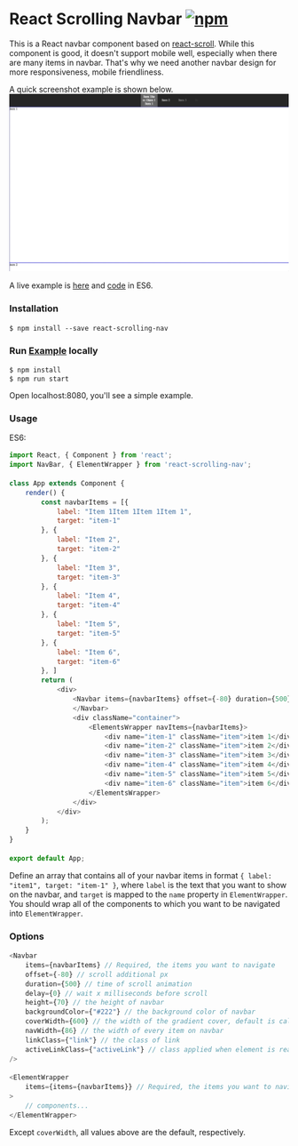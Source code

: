 # React Scrolling Navbar [![npm](https://img.shields.io/npm/v/react-scrolling-nav.svg)](https://www.npmjs.com/package/react-scrolling-nav)

This is a React navbar component based on <a href="https://github.com/fisshy/react-scroll">react-scroll</a>. While this component is good, it doesn't support mobile well, especially when there are many items in navbar. That's why we need another navbar design for more responsiveness, mobile friendliness. 

A quick screenshot example is shown below.
![desktop](./docs/example.gif)

A live example is [here](https://lijunray.github.io/react-scrolling-nav/static/) and [code](https://github.com/lijunray/react-scrolling-nav/blob/master/src/app/index.js) in ES6.

### Installation
```
$ npm install --save react-scrolling-nav
```

### Run [Example](https://lijunray.github.io/react-scrolling-nav/static/) locally
```
$ npm install
$ npm run start
```
Open localhost:8080, you'll see a simple example.

### Usage

ES6:
```javascript
import React, { Component } from 'react';
import NavBar, { ElementWrapper } from 'react-scrolling-nav';

class App extends Component {
    render() {
        const navbarItems = [{
            label: "Item 1Item 1Item 1Item 1",
            target: "item-1"
        }, {
            label: "Item 2",
            target: "item-2"
        }, {
            label: "Item 3",
            target: "item-3"
        }, {
            label: "Item 4",
            target: "item-4"
        }, {
            label: "Item 5",
            target: "item-5"
        }, {
            label: "Item 6",
            target: "item-6"
        }, ]
        return (
            <div>
                <Navbar items={navbarItems} offset={-80} duration={500} delay={0}>
                </Navbar>
                <div className="container">
                    <ElementsWrapper navItems={navbarItems}>
                        <div name="item-1" className="item">item 1</div>
                        <div name="item-2" className="item">item 2</div>
                        <div name="item-3" className="item">item 3</div>
                        <div name="item-4" className="item">item 4</div>
                        <div name="item-5" className="item">item 5</div>
                        <div name="item-6" className="item">item 6</div>
                    </ElementsWrapper>
                </div>
            </div>
        );
    }
}

export default App;
```
Define an array that contains all of your navbar items in format `{ label: "item1", target: "item-1" }`, where `label` is the text that you want to show on the navbar, and `target` is mapped to the `name` property in `ElementWrapper`. You should wrap all of the components to which you want to be navigated into `ElementWrapper`.

### Options
```javascript
<Navbar
    items={navbarItems} // Required, the items you want to navigate
    offset={-80} // scroll additional px
    duration={500} // time of scroll animation
    delay={0} // wait x milliseconds before scroll
    height={70} // the height of navbar
    backgroundColor={"#222"} // the background color of navbar
    coverWidth={600} // the width of the gradient cover, default is calculated by (navWidth * count of navItems)
    navWidth={86} // the width of every item on navbar
    linkClass={"link"} // the class of link
    activeLinkClass={"activeLink"} // class applied when element is reached
/>

<ElementWrapper
    items={items={navbarItems}} // Required, the items you want to navigate
>
    // components...
</ElementWrapper>
```
Except `coverWidth`, all values above are the default, respectively.
